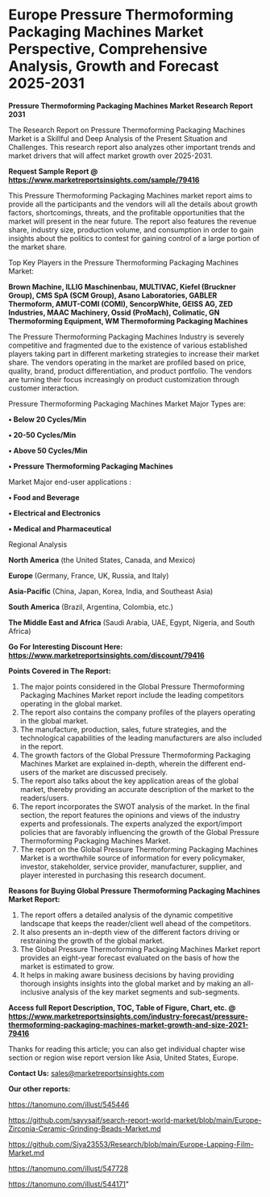 # Europe Pressure Thermoforming Packaging Machines Market Perspective, Comprehensive Analysis, Growth and Forecast 2025-2031

<strong>Pressure Thermoforming Packaging Machines Market Research Report 2031</strong>

The Research Report on Pressure Thermoforming Packaging Machines Market is a Skillful and Deep Analysis of the Present Situation and Challenges. This research report also analyzes other important trends and market drivers that will affect market growth over 2025-2031.

<strong>Request Sample Report @ <a href=https://www.marketreportsinsights.com/sample/79416>https://www.marketreportsinsights.com/sample/79416</a></strong>

This Pressure Thermoforming Packaging Machines market report aims to provide all the participants and the vendors will all the details about growth factors, shortcomings, threats, and the profitable opportunities that the market will present in the near future. The report also features the revenue share, industry size, production volume, and consumption in order to gain insights about the politics to contest for gaining control of a large portion of the market share.

Top Key Players in the Pressure Thermoforming Packaging Machines Market:

<strong>Brown Machine, ILLIG Maschinenbau, MULTIVAC, Kiefel (Bruckner Group), CMS SpA (SCM Group), Asano Laboratories, GABLER Thermoform, AMUT-COMI (COMI), SencorpWhite, GEISS AG, ZED Industries, MAAC Machinery, Ossid (ProMach), Colimatic, GN Thermoforming Equipment, WM Thermoforming Packaging Machines</strong>

The Pressure Thermoforming Packaging Machines Industry is severely competitive and fragmented due to the existence of various established players taking part in different marketing strategies to increase their market share. The vendors operating in the market are profiled based on price, quality, brand, product differentiation, and product portfolio. The vendors are turning their focus increasingly on product customization through customer interaction.

Pressure Thermoforming Packaging Machines Market Major Types are:

<strong>• Below 20 Cycles/Min

• 20-50 Cycles/Min

• Above 50 Cycles/Min

• Pressure Thermoforming Packaging Machines</strong>

Market Major end-user applications :

<strong>• Food and Beverage

• Electrical and Electronics

• Medical and Pharmaceutical</strong>

Regional Analysis

</u><strong><b>North America</b></strong> (the United States, Canada, and Mexico)

<strong><b>Europe </b></strong>(Germany, France, UK, Russia, and Italy)

<strong><b>Asia-Pacific</b></strong> (China, Japan, Korea, India, and Southeast Asia)

<strong><b>South America</b></strong> (Brazil, Argentina, Colombia, etc.)

<strong><b>The Middle East and Africa</b></strong> (Saudi Arabia, UAE, Egypt, Nigeria, and South Africa)

<strong>Go For Interesting Discount Here: <a href=https://www.marketreportsinsights.com/discount/79416>https://www.marketreportsinsights.com/discount/79416</a></strong>

<strong>Points Covered in The Report:</strong>
<ol>
  <li>The major points considered in the Global Pressure Thermoforming Packaging Machines Market report include the leading competitors operating in the global market.</li>
  <li>The report also contains the company profiles of the players operating in the global market.</li>
  <li>The manufacture, production, sales, future strategies, and the technological capabilities of the leading manufacturers are also included in the report.</li>
  <li>The growth factors of the Global Pressure Thermoforming Packaging Machines Market are explained in-depth, wherein the different end-users of the market are discussed precisely.</li>
  <li>The report also talks about the key application areas of the global market, thereby providing an accurate description of the market to the readers/users.</li>
  <li>The report incorporates the SWOT analysis of the market. In the final section, the report features the opinions and views of the industry experts and professionals. The experts analyzed the export/import policies that are favorably influencing the growth of the Global Pressure Thermoforming Packaging Machines Market.</li>
  <li>The report on the Global Pressure Thermoforming Packaging Machines Market is a worthwhile source of information for every policymaker, investor, stakeholder, service provider, manufacturer, supplier, and player interested in purchasing this research document.</li>
</ol>
<strong>Reasons for Buying Global Pressure Thermoforming Packaging Machines Market Report:</strong>

<ol>
  <li>The report offers a detailed analysis of the dynamic competitive landscape that keeps the reader/client well ahead of the competitors.</li>
  <li>It also presents an in-depth view of the different factors driving or restraining the growth of the global market.</li>
  <li>The Global Pressure Thermoforming Packaging Machines Market report provides an eight-year forecast evaluated on the basis of how the market is estimated to grow.</li>
  <li>It helps in making aware business decisions by having providing thorough insights insights into the global market and by making an all-inclusive analysis of the key market segments and sub-segments.</li>
</ol>
<strong>Access full Report Description, TOC, Table of Figure, Chart, etc. @ <a href=https://www.marketreportsinsights.com/industry-forecast/pressure-thermoforming-packaging-machines-market-growth-and-size-2021-79416>https://www.marketreportsinsights.com/industry-forecast/pressure-thermoforming-packaging-machines-market-growth-and-size-2021-79416</a></strong>


Thanks for reading this article; you can also get individual chapter wise section or region wise report version like Asia, United States, Europe.

<strong>Contact Us:</strong>
sales@marketreportsinsights.com

<strong>Our other reports:</strong>

<a href=https://tanomuno.com/illust/545446>https://tanomuno.com/illust/545446</a>

<a href=https://github.com/sayysaif/search-report-world-market/blob/main/Europe-Zirconia-Ceramic-Grinding-Beads-Market.md>https://github.com/sayysaif/search-report-world-market/blob/main/Europe-Zirconia-Ceramic-Grinding-Beads-Market.md</a>

<a href=https://github.com/Siya23553/Research/blob/main/Europe-Lapping-Film-Market.md>https://github.com/Siya23553/Research/blob/main/Europe-Lapping-Film-Market.md</a>

<a href=https://tanomuno.com/illust/547728>https://tanomuno.com/illust/547728</a>

<a href=https://tanomuno.com/illust/544171>https://tanomuno.com/illust/544171</a>"

